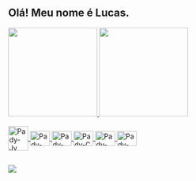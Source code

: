 ## Olá! Meu nome é Lucas.



<div align="left">
  <a href="https://github.com/Padyola">
  <img height="180em" src="https://github-readme-stats.vercel.app/api?username=Padyola&show_icons=true&theme=dark&include_all_commits=true&count_private=true"/>
  <img height="180em" src="https://github-readme-stats.vercel.app/api/top-langs/?username=padyola&layout=compact&langs_count=7&theme=dark"/>
</div>
<div style="display: inline_block"><br>
          <img align="center" alt="Pady-Jv" height="50" width="40" src="https://cdn.jsdelivr.net/gh/devicons/devicon/icons/java/java-original-wordmark.svg" />
          <img align="center" alt="Pady-Kt" height="30" width="40" src="https://cdn.jsdelivr.net/gh/devicons/devicon/icons/kotlin/kotlin-original.svg" />
          <img align="center" alt="Pady-Py" height="30" width="40" src="https://cdn.jsdelivr.net/gh/devicons/devicon/icons/python/python-original.svg" />
          <img align="center" alt="Pady-C" height="30" width="40" src="https://cdn.jsdelivr.net/gh/devicons/devicon/icons/c/c-original.svg" />
          <img align="center" alt="Pady-HT" height="30" width="40" src="https://cdn.jsdelivr.net/gh/devicons/devicon/icons/html5/html5-original.svg" />
          <img align="center" alt="Pady-HT" height="30" width="40"  src="https://cdn.jsdelivr.net/gh/devicons/devicon/icons/css3/css3-original.svg" />
   </div>

   ##
  
   <div> 
   <a href="https://www.linkedin.com/in/lucas-gabriel-silva-65b357184/" target="_blank"><img src="https://img.shields.io/badge/-LinkedIn-%230077B5?style=for-the-badge&logo=linkedin&logoColor=white" target="_blank"></a> 
  
  </div>
  <p></p>
